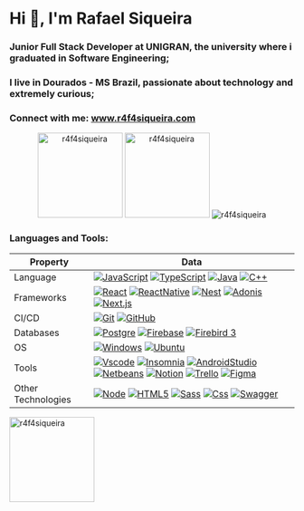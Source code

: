 <h1 align="left">Hi 👋, I'm Rafael Siqueira</h1>
<h3 align="left">Junior Full Stack Developer at UNIGRAN, the university where i graduated in Software Engineering;</h3>
<h3 align="left">I live in Dourados - MS Brazil, passionate about technology and extremely curious;</h3>
<h3 align="left">Connect with me: <a href="https://www.r4f4siqueira.com/">www.r4f4siqueira.com</a> </h3>

<div align="center">
    
<img  height="150em" src="https://github-readme-streak-stats.herokuapp.com/?user=r4f4siqueira&theme=dark&" alt="r4f4siqueira" /> <img height="150em" src="https://github-readme-stats-git-masterrstaa-rickstaa.vercel.app/api?username=r4f4siqueira&show_icons=true&theme=dark&locale=en" alt="r4f4siqueira" /> <img
            src="https://github-profile-trophy.vercel.app/?username=r4f4siqueira&no-frame=true&margin-w=5&margin-h=5&column=7&theme=algolia&no-bg=true" alt="r4f4siqueira"/>
</div>

<h3 align="left">Languages and Tools:</h3>

| Property           | Data                                                                                                                                                                                                                                                                                                                                                                                                                                                                                                                                                                                                                                                                                                                                                                                                                                                                                                                                                                                                                                                                                                  |
| ------------------ | ----------------------------------------------------------------------------------------------------------------------------------------------------------------------------------------------------------------------------------------------------------------------------------------------------------------------------------------------------------------------------------------------------------------------------------------------------------------------------------------------------------------------------------------------------------------------------------------------------------------------------------------------------------------------------------------------------------------------------------------------------------------------------------------------------------------------------------------------------------------------------------------------------------------------------------------------------------------------------------------------------------------------------------------------------------------------------------------------------- |
| Language           | [![JavaScript](https://img.shields.io/badge/javascript-yellow?style=for-the-badge&logo=javascript&logoColor=white 'JavaScript')](https://developer.mozilla.org/en-US/docs/Web/JavaScript) [![TypeScript](https://img.shields.io/badge/typescript-blue?style=for-the-badge&logo=typescript&logoColor=white 'TypeScript')](https://www.typescriptlang.org/) [![Java](https://img.shields.io/badge/java-darkred?style=for-the-badge&logo=oracle&logoColor=white 'Java')](https://www.java.com/pt-BR/) [![C++](https://img.shields.io/badge/C++-blue?style=for-the-badge&logo=cplusplus&logoColor=white 'C++')](https://cplusplus.com/)                                                                                                                                                                                                                                                                                                                                                                                                                                                                   |
| Frameworks         | [![React](https://img.shields.io/badge/react-%2361DAFB?style=for-the-badge&logo=react&logoColor=%23323330 'React')](https://react.dev/) [![ReactNative](https://img.shields.io/badge/React%20Native-purple?style=for-the-badge&logo=react&logoColor=white 'React Native')](https://reactnative.dev/) [![Nest](https://img.shields.io/badge/nest-darkred?style=for-the-badge&logo=nestjs&logoColor=white 'Nest.js')](https://nestjs.com/) [![Adonis](https://img.shields.io/badge/adonis-purple?style=for-the-badge&logo=adonisjs&logoColor=white 'Adonis.js')](https://adonisjs.com/) [![Next.js](https://img.shields.io/badge/next-black?style=for-the-badge&logo=next.js&logoColor=white 'Next.js')](https://nextjs.org/)                                                                                                                                                                                                                                                                                                                                                                           |
| CI/CD              | [![Git](https://img.shields.io/badge/Git-darkorange?style=for-the-badge&logo=git&logoColor=white 'Git')](https://git-scm.com/) [![GitHub](https://img.shields.io/badge/GitHub-black?style=for-the-badge&logo=gitHub&logoColor=white 'GitHub')](https://github.com/)                                                                                                                                                                                                                                                                                                                                                                                                                                                                                                                                                                                                                                                                                                                                                                                                                                   |
| Databases          | [![Postgre](https://img.shields.io/badge/postgres-%23316192.svg?style=for-the-badge&logo=postgresql&logoColor=white 'PostgreSQL')](https://www.postgresql.org/) [![Firebase](https://img.shields.io/badge/Firebase%20Database-yellow?style=for-the-badge&logo=Firebase&logoColor=white 'Firebase')](https://firebase.google.com/?hl=pt-br) [![Firebird 3](https://img.shields.io/badge/Firebird%203-orange?style=for-the-badge&logo=Firefox&logoColor=white 'Firebird 3')](https://firebirdsql.org/en/start/)                                                                                                                                                                                                                                                                                                                                                                                                                                                                                                                                                                                         |
| OS                 | [![Windows](https://img.shields.io/badge/windows-black?style=for-the-badge&logo=microsoft&logoColor=white 'Windows')](https://www.microsoft.com/pt-br/windows) [![Ubuntu](https://img.shields.io/badge/ubuntu-orange?style=for-the-badge&logo=Ubuntu&logoColor=white 'Ubuntu')](https://ubuntu.com/)                                                                                                                                                                                                                                                                                                                                                                                                                                                                                                                                                                                                                                                                                                                                                                                                 |
| Tools              | [![Vscode](https://img.shields.io/badge/Visual%20Studio%20Code-blue?style=for-the-badge&logo=VisualStudioCode&logoColor=white 'VS Code')](https://code.visualstudio.com/) [![Insomnia](https://img.shields.io/badge/insomnia-purple?style=for-the-badge&logo=Insomnia&logoColor=white 'Insomnia')](https://insomnia.rest/) [![AndroidStudio](https://img.shields.io/badge/android%20studio-green?style=for-the-badge&logo=androidstudio&logoColor=white 'Android Studio')](https://developer.android.com/) [![Netbeans](https://img.shields.io/badge/netbeans-blue?style=for-the-badge&logo=ApacheNetBeansIDE&logoColor=white 'Apache Netbeans')](https://netbeans.apache.org/) [![Notion](https://img.shields.io/badge/Notion-%23000000.svg?style=for-the-badge&logo=notion&logoColor=white 'Notion')](https://www.notion.so/) [![Trello](https://img.shields.io/badge/trello-blue?style=for-the-badge&logo=trello&logoColor=white 'Trello')](https://trello.com/) [![Figma](https://img.shields.io/badge/Figma-red?style=for-the-badge&logo=figma&logoColor=white 'Figma')](https://www.figma.com/) |
| Other Technologies | [![Node](https://img.shields.io/badge/node-darkgreen?style=for-the-badge&logo=node.js&logoColor=white 'Node.js')](https://nodejs.org/) [![HTML5](https://img.shields.io/badge/HTML5-orange?style=for-the-badge&logo=html5&logoColor=white 'HTML5')](https://developer.mozilla.org/en-US/docs/Glossary/HTML5) [![Sass](https://img.shields.io/badge/sass-c366d4?style=for-the-badge&logo=sass&logoColor=white 'SASS')](https://sass-lang.com/) [![Css](https://img.shields.io/badge/css-blue?style=for-the-badge&logo=css3 'CSS3')](https://developer.mozilla.org/en-US/docs/Web/CSS) [![Swagger](https://img.shields.io/badge/Swagger-green?style=for-the-badge&logo=Swagger&logoColor=white 'Swagger')](https://swagger.io/)                                                                                                                                                                                                                                                                                                                                                                         |

<p align="left"><img align="center" height="150em" src="https://github-readme-stats-git-masterrstaa-rickstaa.vercel.app/api/top-langs?username=r4f4siqueira&show_icons=true&locale=en&layout=compact&theme=dark&" alt="r4f4siqueira" /></p></a>

